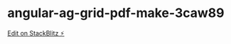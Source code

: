 # angular-ag-grid-pdf-make-3caw89

[Edit on StackBlitz ⚡️](https://stackblitz.com/edit/angular-ag-grid-pdf-make-3caw89)